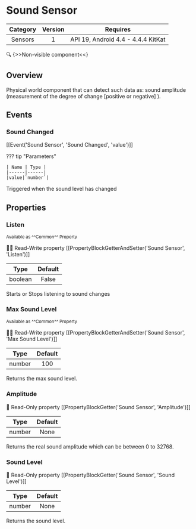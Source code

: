 # Sound Sensor

| Category | Version | Requires |
|:--------:|:-------:|:--------:|
|Sensors|1|API 19, Android 4.4 - 4.4.4 KitKat|

:mag: {>>Non-visible component<<}

## Overview

Physical world component that can detect such data as: sound amplitude (measurement of the degree of change [positive or negative] ).

## Events

### Sound Changed

[[Event('Sound Sensor', 'Sound Changed', 'value')]]

??? tip "Parameters"

    | Name | Type |
    |------|------|
    |value|`number`|


Triggered when the sound level has changed

## Properties

### Listen

<small>Available as ^^Common^^ Property</small>

:eyes::pencil: Read-Write property
[[PropertyBlockGetterAndSetter('Sound Sensor', 'Listen')]]

| Type | Default |
|:----:|:-------:|
|boolean|False|

Starts or Stops listening to sound changes

### Max Sound Level

<small>Available as ^^Common^^ Property</small>

:eyes::pencil: Read-Write property
[[PropertyBlockGetterAndSetter('Sound Sensor', 'Max Sound Level')]]

| Type | Default |
|:----:|:-------:|
|number|100|

Returns the max sound level.

### Amplitude

:eyes: Read-Only property
[[PropertyBlockGetter('Sound Sensor', 'Amplitude')]]

| Type | Default |
|:----:|:-------:|
|number|None|

Returns the real sound amplitude which can be between 0 to 32768.

### Sound Level

:eyes: Read-Only property
[[PropertyBlockGetter('Sound Sensor', 'Sound Level')]]

| Type | Default |
|:----:|:-------:|
|number|None|

Returns the sound level.